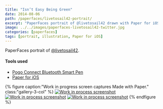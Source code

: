 ```yaml
---
title: "Isn’t Easy Being Green"
date: 2014-08-06
path: /paperfaces/livetosail42-portrait/
excerpt: "PaperFaces portrait of @livetosail42 drawn with Paper for iOS on an iPad."
image: ../../images/paperfaces-livetosail42-twitter.jpg
categories: [paperfaces]
tags: [portrait, illustration, Paper for iOS]
---
```


PaperFaces portrait of [@livetosail42](https://twitter.com/livetosail42).

#### Tools used

- [Pogo Connect Bluetooth Smart Pen](https://www.amazon.com/gp/product/B009K448L4/ref=as_li_ss_tl?ie=UTF8&camp=1789&creative=390957&creativeASIN=B009K448L4&linkCode=as2&tag=mademist-20)
- [Paper for iOS](https://paper.bywetransfer.com/)

{% figure caption:"Work in progress screen captures Made with Paper." class:"gallery-3-col" %}
[![Work in process screenshot](../../images/paperfaces-livetosail42-process-1-600.jpg)](../../images/paperfaces-livetosail42-process-1-lg.jpg) [![Work in process screenshot](../../images/paperfaces-livetosail42-process-2-600.jpg)](../../images/paperfaces-livetosail42-process-2-lg.jpg) [![Work in process screenshot](../../images/paperfaces-livetosail42-process-3-600.jpg)](../../images/paperfaces-livetosail42-process-3-lg.jpg)
{% endfigure %}
